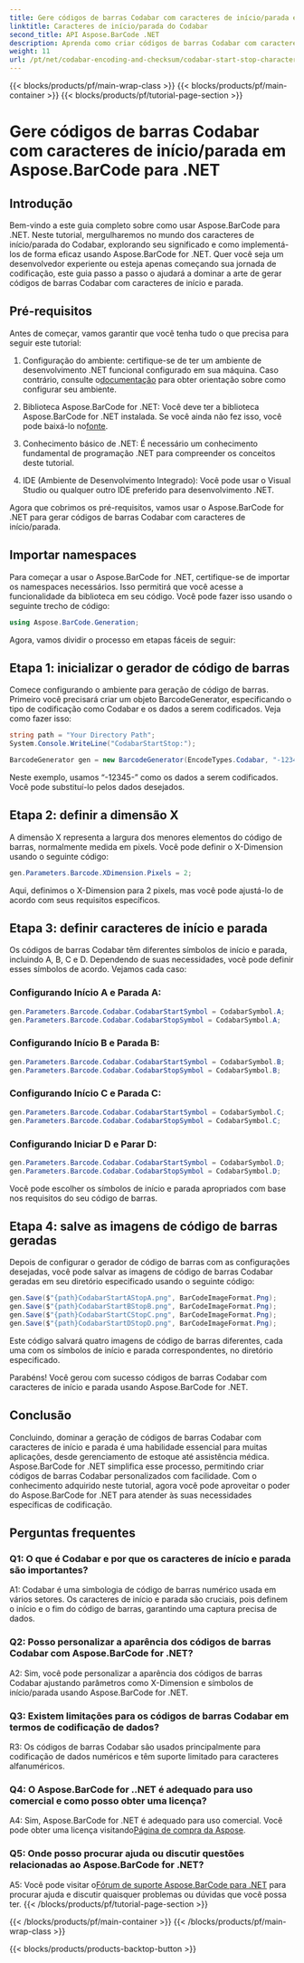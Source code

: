 ```yaml
---
title: Gere códigos de barras Codabar com caracteres de início/parada em Aspose.BarCode para .NET
linktitle: Caracteres de início/parada do Codabar
second_title: API Aspose.BarCode .NET
description: Aprenda como criar códigos de barras Codabar com caracteres de início e parada usando Aspose.BarCode for .NET. Um guia passo a passo para desenvolvedores.
weight: 11
url: /pt/net/codabar-encoding-and-checksum/codabar-start-stop-characters/
---
```


{{< blocks/products/pf/main-wrap-class >}}
{{< blocks/products/pf/main-container >}}
{{< blocks/products/pf/tutorial-page-section >}}

# Gere códigos de barras Codabar com caracteres de início/parada em Aspose.BarCode para .NET

## Introdução

Bem-vindo a este guia completo sobre como usar Aspose.BarCode para .NET. Neste tutorial, mergulharemos no mundo dos caracteres de início/parada do Codabar, explorando seu significado e como implementá-los de forma eficaz usando Aspose.BarCode for .NET. Quer você seja um desenvolvedor experiente ou esteja apenas começando sua jornada de codificação, este guia passo a passo o ajudará a dominar a arte de gerar códigos de barras Codabar com caracteres de início e parada.

## Pré-requisitos

Antes de começar, vamos garantir que você tenha tudo o que precisa para seguir este tutorial:

1.  Configuração do ambiente: certifique-se de ter um ambiente de desenvolvimento .NET funcional configurado em sua máquina. Caso contrário, consulte o[documentação](https://reference.aspose.com/barcode/net/) para obter orientação sobre como configurar seu ambiente.

2. Biblioteca Aspose.BarCode for .NET: Você deve ter a biblioteca Aspose.BarCode for .NET instalada. Se você ainda não fez isso, você pode baixá-lo no[fonte](https://releases.aspose.com/barcode/net/).

3. Conhecimento básico de .NET: É necessário um conhecimento fundamental de programação .NET para compreender os conceitos deste tutorial.

4. IDE (Ambiente de Desenvolvimento Integrado): Você pode usar o Visual Studio ou qualquer outro IDE preferido para desenvolvimento .NET.

Agora que cobrimos os pré-requisitos, vamos usar o Aspose.BarCode for .NET para gerar códigos de barras Codabar com caracteres de início/parada.

## Importar namespaces

Para começar a usar o Aspose.BarCode for .NET, certifique-se de importar os namespaces necessários. Isso permitirá que você acesse a funcionalidade da biblioteca em seu código. Você pode fazer isso usando o seguinte trecho de código:

```csharp
using Aspose.BarCode.Generation;
```

Agora, vamos dividir o processo em etapas fáceis de seguir:

## Etapa 1: inicializar o gerador de código de barras

Comece configurando o ambiente para geração de código de barras. Primeiro você precisará criar um objeto BarcodeGenerator, especificando o tipo de codificação como Codabar e os dados a serem codificados. Veja como fazer isso:

```csharp
string path = "Your Directory Path";
System.Console.WriteLine("CodabarStartStop:");

BarcodeGenerator gen = new BarcodeGenerator(EncodeTypes.Codabar, "-12345-");
```

Neste exemplo, usamos “-12345-” como os dados a serem codificados. Você pode substituí-lo pelos dados desejados.

## Etapa 2: definir a dimensão X

A dimensão X representa a largura dos menores elementos do código de barras, normalmente medida em pixels. Você pode definir o X-Dimension usando o seguinte código:

```csharp
gen.Parameters.Barcode.XDimension.Pixels = 2;
```

Aqui, definimos o X-Dimension para 2 pixels, mas você pode ajustá-lo de acordo com seus requisitos específicos.

## Etapa 3: definir caracteres de início e parada

Os códigos de barras Codabar têm diferentes símbolos de início e parada, incluindo A, B, C e D. Dependendo de suas necessidades, você pode definir esses símbolos de acordo. Vejamos cada caso:

### Configurando Início A e Parada A:

```csharp
gen.Parameters.Barcode.Codabar.CodabarStartSymbol = CodabarSymbol.A;
gen.Parameters.Barcode.Codabar.CodabarStopSymbol = CodabarSymbol.A;
```

### Configurando Início B e Parada B:

```csharp
gen.Parameters.Barcode.Codabar.CodabarStartSymbol = CodabarSymbol.B;
gen.Parameters.Barcode.Codabar.CodabarStopSymbol = CodabarSymbol.B;
```

### Configurando Início C e Parada C:

```csharp
gen.Parameters.Barcode.Codabar.CodabarStartSymbol = CodabarSymbol.C;
gen.Parameters.Barcode.Codabar.CodabarStopSymbol = CodabarSymbol.C;
```

### Configurando Iniciar D e Parar D:

```csharp
gen.Parameters.Barcode.Codabar.CodabarStartSymbol = CodabarSymbol.D;
gen.Parameters.Barcode.Codabar.CodabarStopSymbol = CodabarSymbol.D;
```

Você pode escolher os símbolos de início e parada apropriados com base nos requisitos do seu código de barras.

## Etapa 4: salve as imagens de código de barras geradas

Depois de configurar o gerador de código de barras com as configurações desejadas, você pode salvar as imagens de código de barras Codabar geradas em seu diretório especificado usando o seguinte código:

```csharp
gen.Save($"{path}CodabarStartAStopA.png", BarCodeImageFormat.Png);
gen.Save($"{path}CodabarStartBStopB.png", BarCodeImageFormat.Png);
gen.Save($"{path}CodabarStartCStopC.png", BarCodeImageFormat.Png);
gen.Save($"{path}CodabarStartDStopD.png", BarCodeImageFormat.Png);
```

Este código salvará quatro imagens de código de barras diferentes, cada uma com os símbolos de início e parada correspondentes, no diretório especificado.

Parabéns! Você gerou com sucesso códigos de barras Codabar com caracteres de início e parada usando Aspose.BarCode for .NET.

## Conclusão

Concluindo, dominar a geração de códigos de barras Codabar com caracteres de início e parada é uma habilidade essencial para muitas aplicações, desde gerenciamento de estoque até assistência médica. Aspose.BarCode for .NET simplifica esse processo, permitindo criar códigos de barras Codabar personalizados com facilidade. Com o conhecimento adquirido neste tutorial, agora você pode aproveitar o poder do Aspose.BarCode for .NET para atender às suas necessidades específicas de codificação.

## Perguntas frequentes

### Q1: O que é Codabar e por que os caracteres de início e parada são importantes?

A1: Codabar é uma simbologia de código de barras numérico usada em vários setores. Os caracteres de início e parada são cruciais, pois definem o início e o fim do código de barras, garantindo uma captura precisa de dados.

### Q2: Posso personalizar a aparência dos códigos de barras Codabar com Aspose.BarCode for .NET?

A2: Sim, você pode personalizar a aparência dos códigos de barras Codabar ajustando parâmetros como X-Dimension e símbolos de início/parada usando Aspose.BarCode for .NET.

### Q3: Existem limitações para os códigos de barras Codabar em termos de codificação de dados?

R3: Os códigos de barras Codabar são usados principalmente para codificação de dados numéricos e têm suporte limitado para caracteres alfanuméricos.

### Q4: O Aspose.BarCode for ..NET é adequado para uso comercial e como posso obter uma licença?

 A4: Sim, Aspose.BarCode for .NET é adequado para uso comercial. Você pode obter uma licença visitando[Página de compra da Aspose](https://purchase.aspose.com/buy).

### Q5: Onde posso procurar ajuda ou discutir questões relacionadas ao Aspose.BarCode for .NET?

 A5: Você pode visitar o[Fórum de suporte Aspose.BarCode para .NET](https://forum.aspose.com/c/barcode/13) para procurar ajuda e discutir quaisquer problemas ou dúvidas que você possa ter.
{{< /blocks/products/pf/tutorial-page-section >}}

{{< /blocks/products/pf/main-container >}}
{{< /blocks/products/pf/main-wrap-class >}}

{{< blocks/products/products-backtop-button >}}
